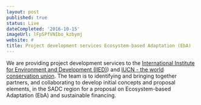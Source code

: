 ```yaml
---
layout: post
published: true
status: Live
dateCompleted: '2016-10-15'
imageUrl: lFpSPfVNIbo_kzbymj
website: #
title: Project development services Ecosystem-based Adaptation (EbA)
---
```


We are providing project development services to the [International Institute for Environment and Development (IIED)](www.iied.org)) and [IUCN - the world conservation union](www.iucn.org). The team is to identifying and bringing together partners, and collaborating to develop initial concepts and proposal elements, in the SADC region for a proposal on Ecosystem-based Adaptation (EbA) and sustainable financing.

